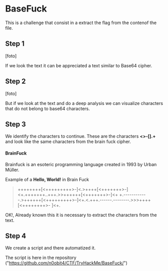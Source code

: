 # BaseFuck

This is a challenge that consist in a extract the flag from the contenof the file.

## Step 1

[foto]

If we look the text it can be appreciated a text similar to Base64 cipher.


## Step 2

[foto]

But if we look at the text and do a deep analysis we can visualize characters that do not belong to base64 characters.


## Step 3

We identify the characters to continue. These are the characters **<>-[].+** and look like the same characters from the brain fuck cipher.

#### BrainFuck

Brainfuck is an esoteric programming language created in 1993 by Urban Müller.

Example of a **Hello, World!** in Brain Fuck

>++++++++[<+++++++++>-]<.>++++[<+++++++>-]<+.+++++++..+++.>>++++++[<+++++++>-]<+
+.------------.>++++++[<+++++++++>-]<+.<.+++.------.--------.>>>++++[<++++++++>-
]<+.

OK!, Already known this it is necessary to extract the characters from the text.

## Step 4

We create a script and there automatized it.

The script is here in the repository ("https://github.com/n0obit4/CTF/TryHackMe/BaseFuck/")


